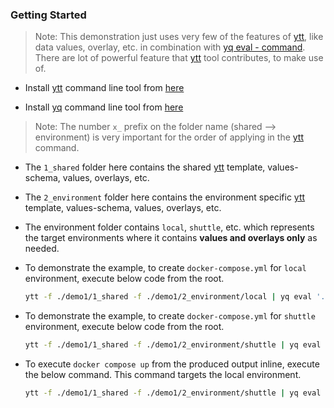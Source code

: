 ### Getting Started

> Note: This demonstration just uses very few of the features of [ytt](https://carvel.dev/ytt/), like data values, overlay, etc. in combination with [yq eval - command](https://mikefarah.gitbook.io/yq/commands/evaluate). There are lot of powerful feature that [ytt](https://carvel.dev/ytt/) tool contributes, to make use of. 

- Install [ytt](https://carvel.dev/ytt/) command line tool from [here](https://carvel.dev/ytt/docs/v0.46.x/install/)

- Install [yq](https://mikefarah.gitbook.io/yq/) command line tool from [here](https://github.com/mikefarah/yq/#install)

> Note: The number `x_` prefix on the folder name (shared --> environment) is very important for the order of applying in the [ytt](https://carvel.dev/ytt/) command.

- The `1_shared` folder here contains the shared [ytt](https://carvel.dev/ytt/) template, values-schema, values, overlays, etc. 

- The `2_environment` folder here contains the environment specific [ytt](https://carvel.dev/ytt/) template, values-schema, values, overlays, etc.

- The environment folder contains `local`, `shuttle`, etc. which represents the target environments where it contains **values and overlays only** as needed.

- To demonstrate the example, to create `docker-compose.yml` for `local` environment, execute below code from the root. 

    ```sh
    ytt -f ./demo1/1_shared -f ./demo1/2_environment/local | yq eval '.services |= with_entries(.key = .value.container_name)' | yq eval '.networks |= with_entries(.key = .value.name)' > docker-compose-demo1-local.yml
    ```

- To demonstrate the example, to create `docker-compose.yml` for `shuttle` environment, execute below code from the root. 

    ```sh
    ytt -f ./demo1/1_shared -f ./demo1/2_environment/shuttle | yq eval '.services |= with_entries(.key = .value.container_name)' | yq eval '.networks |= with_entries(.key = .value.name)' > docker-compose-demo1-shuttle.yml
    ```

- To execute `docker compose up` from the produced output inline, execute the below command. This command targets the local environment.
    
    ```sh
    ytt -f ./demo1/1_shared -f ./demo1/2_environment/shuttle | yq eval '.services |= with_entries(.key = .value.container_name)' | yq eval '.networks |= with_entries(.key = .value.name)' | docker compose -f- up
    ```

